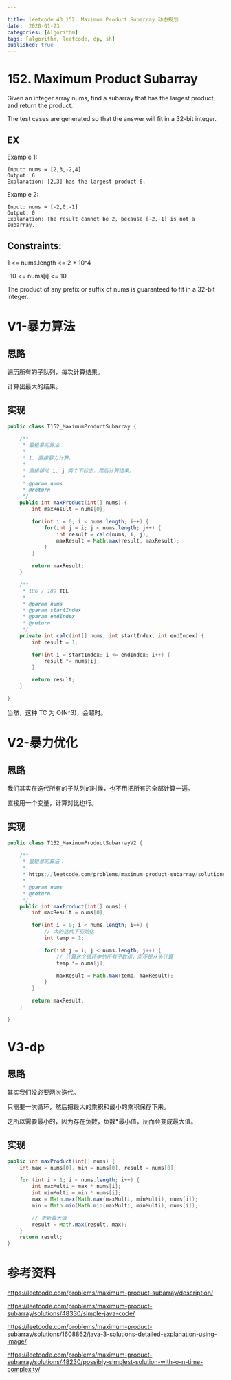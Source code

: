 ```yaml
---

title: leetcode 43 152. Maximum Product Subarray 动态规划 
date:  2020-01-23 
categories: [Algorithm]
tags: [algorithm, leetcode, dp, sh]
published: true
---
```


# 152. Maximum Product Subarray

Given an integer array nums, find a subarray that has the largest product, and return the product.

The test cases are generated so that the answer will fit in a 32-bit integer.

## EX 

Example 1:

```
Input: nums = [2,3,-2,4]
Output: 6
Explanation: [2,3] has the largest product 6.
```

Example 2:

```
Input: nums = [-2,0,-1]
Output: 0
Explanation: The result cannot be 2, because [-2,-1] is not a subarray.
```

## Constraints:

1 <= nums.length <= 2 * 10^4

-10 <= nums[i] <= 10

The product of any prefix or suffix of nums is guaranteed to fit in a 32-bit integer.

# V1-暴力算法


## 思路

遍历所有的子队列，每次计算结果。

计算出最大的结果。

## 实现

```java
public class T152_MaximumProductSubarray {

    /**
     * 最粗暴的算法：
     *
     * 1. 直接暴力计算。
     *
     * 直接移动 i, j 两个下标志，然后计算结果。
     *
     * @param nums
     * @return
     */
    public int maxProduct(int[] nums) {
        int maxResult = nums[0];

        for(int i = 0; i < nums.length; i++) {
            for(int j = i; j < nums.length; j++) {
                int result = calc(nums, i, j);
                maxResult = Math.max(result, maxResult);
            }
        }

        return maxResult;
    }

    /**
     * 186 / 189 TEL
     *
     * @param nums
     * @param startIndex
     * @param endIndex
     * @return
     */
    private int calc(int[] nums, int startIndex, int endIndex) {
        int result = 1;

        for(int i = startIndex; i <= endIndex; i++) {
            result *= nums[i];
        }

        return result;
    }

}
```

当然，这种 TC 为 O(N^3)，会超时。

# V2-暴力优化

## 思路

我们其实在迭代所有的子队列的时候，也不用把所有的全部计算一遍。

直接用一个变量，计算对比也行。

## 实现

```java
public class T152_MaximumProductSubarrayV2 {

    /**
     * 最粗暴的算法：
     *
     * https://leetcode.com/problems/maximum-product-subarray/solutions/1609493/c-simple-solution-w-explanation-optimization-from-brute-force-to-dp/
     *
     * @param nums
     * @return
     */
    public int maxProduct(int[] nums) {
        int maxResult = nums[0];

        for(int i = 0; i < nums.length; i++) {
            // 大的迭代下初始化
            int temp = 1;

            for(int j = i; j < nums.length; j++) {
                // 计算这个循环中的所有子数组，而不是从头计算
                temp *= nums[j];

                maxResult = Math.max(temp, maxResult);
            }
        }

        return maxResult;
    }

}
```

# V3-dp

## 思路

其实我们没必要两次迭代。

只需要一次循环，然后把最大的乘积和最小的乘积保存下来。

之所以需要最小的，因为存在负数，负数*最小值，反而会变成最大值。

## 实现

```java
public int maxProduct(int[] nums) {
    int max = nums[0], min = nums[0], result = nums[0];

    for (int i = 1; i < nums.length; i++) {
        int maxMulti = max * nums[i];
        int minMulti = min * nums[i];
        max = Math.max(Math.max(maxMulti, minMulti), nums[i]);
        min = Math.min(Math.min(maxMulti, minMulti), nums[i]);

        // 更新最大值
        result = Math.max(result, max);
    }
    return result;
}
```

# 参考资料

https://leetcode.com/problems/maximum-product-subarray/description/

https://leetcode.com/problems/maximum-product-subarray/solutions/48330/simple-java-code/

https://leetcode.com/problems/maximum-product-subarray/solutions/1608862/java-3-solutions-detailed-explanation-using-image/

https://leetcode.com/problems/maximum-product-subarray/solutions/48230/possibly-simplest-solution-with-o-n-time-complexity/

